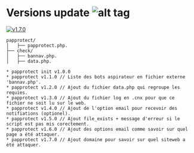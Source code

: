 # Versions update ![alt tag](https://camo.githubusercontent.com/c854ccb6625c6674287cf084391dc66983ac6ec1/687474703a2f2f696d6731352e686f7374696e67706963732e6e65742f706963732f35393837303066696c6539342e706e67)

[![v1.7.0](http://img.shields.io/badge/zip-v1.7.0-blue.svg)](https://github.com/NuggaN85/Protection-Anti-Plagiat/archive/master.zip)


```
papprotect/
│   ├── papprotect.php.
├── check/
│   ├── bannav.php.
│   ├── data.php.
```

```
* papprotect init v1.0.0 
* papprotect v1.1.0 // Liste des bots aspirateur en fichier externe 'bannav.php'.
* papprotect v1.2.0 // Ajout du fichier data.php qui regroupe les requies.
* papprotect v1.3.0 // Ajout du fichier log en .cnx pour que ce fichier ne soit lu sur le web.
* papprotect v1.4.0 // Ajout de l'option email pour recevoir des notifiations (optionel).
* papprotect v1.5.0 // Ajout file_exists + message d'erreur si le script est pas mis corectement.
* papprotect v1.6.0 // Ajout des options email comme savoir sur quel page a été attaquer.
* papprotect v1.7.0 // Ajout domaine pour savoir sur quel siteweb a été attaquer.
```
